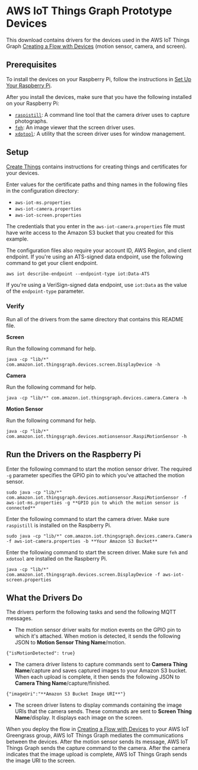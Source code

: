 # AWS IoT Things Graph Prototype Devices

This download contains drivers for the devices used in the AWS IoT Things Graph [Creating a Flow with Devices](https://docs.aws.amazon.com/thingsgraph/latest/ug/iot-tg-gs-thing-sample.html) (motion sensor, camera, and screen).

## Prerequisites

To install the devices on your Raspberry Pi, follow the instructions in [Set Up Your Raspberry Pi](https://docs.aws.amazon.com/thingsgraph/latest/ug/iot-tg-gs-thing-sample.html#iot-tg-gs-thing-sample-rpi).

After you install the devices, make sure that you have the following installed on your Raspberry Pi:

- [``raspistill``](https://www.raspberrypi.org/documentation/usage/camera/raspicam/raspistill.md): A command line tool that the camera driver uses to capture photographs.
- [``feh``](https://www.oreilly.com/library/view/raspberry-pi-3/9781786462121/fb685f1f-b543-457a-84fa-d395ed874e68.xhtml): An image viewer that the screen driver uses.
- [``xdotool``](https://www.semicomplete.com/projects/xdotool): A utility that the screen driver uses for window management.

## Setup

[Create Things](https://docs.aws.amazon.com/thingsgraph/latest/ug/iot-tg-gs-thing-sample.html#iot-tg-gs-thing-sample-thingssetup) contains instructions for creating things and certificates for your devices.

Enter values for the certificate paths and thing names in the following files in the configuration directory: 

- `aws-iot-ms.properties`
- `aws-iot-camera.properties`
- `aws-iot-screen.properties`

The credentials that you enter in the `aws-iot-camera.properties` file must have write access to the Amazon S3 bucket that you created for this example.

The configuration files also require your account ID, AWS Region, and client endpoint. If you're using an ATS-signed data endpoint, use the following command to get your client endpoint.

``aws iot describe-endpoint --endpoint-type iot:Data-ATS``

If you're using a VeriSign-signed data endpoint, use ``iot:Data`` as the value of the ``endpoint-type`` parameter.

### Verify

Run all of the drivers from the same directory that contains this README file.

**Screen**

Run the following command for help.

`java -cp "lib/*" com.amazon.iot.thingsgraph.devices.screen.DisplayDevice -h`

**Camera**

Run the following command for help.

`java -cp "lib/*" com.amazon.iot.thingsgraph.devices.camera.Camera -h`

**Motion Sensor**

Run the following command for help.

`java -cp "lib/*" com.amazon.iot.thingsgraph.devices.motionsensor.RaspiMotionSensor -h`

## Run the Drivers on the Raspberry Pi

Enter the following command to start the motion sensor driver. The required `-g` parameter specifies the GPIO pin to which you've attached the motion sensor.

`sudo java -cp "lib/*" com.amazon.iot.thingsgraph.devices.motionsensor.RaspiMotionSensor -f aws-iot-ms.properties -g **GPIO pin to which the motion sensor is connected**`

Enter the following command to start the camera driver. Make sure ``raspistill`` is installed on the Raspberry Pi.

`sudo java -cp "lib/*" com.amazon.iot.thingsgraph.devices.camera.Camera -f aws-iot-camera.properties -b **Your Amazon S3 Bucket**`

Enter the following command to start the screen driver. Make sure ``feh`` and ``xdotool`` are installed on the Raspberry Pi.

`java -cp "lib/*" com.amazon.iot.thingsgraph.devices.screen.DisplayDevice -f aws-iot-screen.properties`

## What the Drivers Do

The drivers perform the following tasks and send the following MQTT messages.

* The motion sensor driver waits for motion events on the GPIO pin to which it's attached. When motion is detected, it sends the following JSON to **Motion Sensor Thing Name**/motion.

`{"isMotionDetected": true}`

* The camera driver listens to capture commands sent to **Camera Thing Name**/capture and saves captured images to your Amazon S3 bucket. When each upload is
complete, it then sends the following JSON to **Camera Thing Name**/capture/finished.

`{"imageUri":"**Amazon S3 Bucket Image URI**"}`

* The screen driver listens to display commands containing the image URIs that the camera sends. These commands are sent to **Screen Thing Name**/display. It displays each image on the screen.

When you deploy the flow in [Creating a Flow with Devices](https://docs.aws.amazon.com/thingsgraph/latest/ug/iot-tg-gs-thing-sample.html) to your AWS IoT Greengrass group, AWS IoT Things Graph mediates the communications between the devices. After the motion sensor sends its message, AWS IoT Things Graph sends the capture command to the camera. After the camera indicates that the image upload is complete, AWS IoT Things Graph sends the image URI to the screen.

